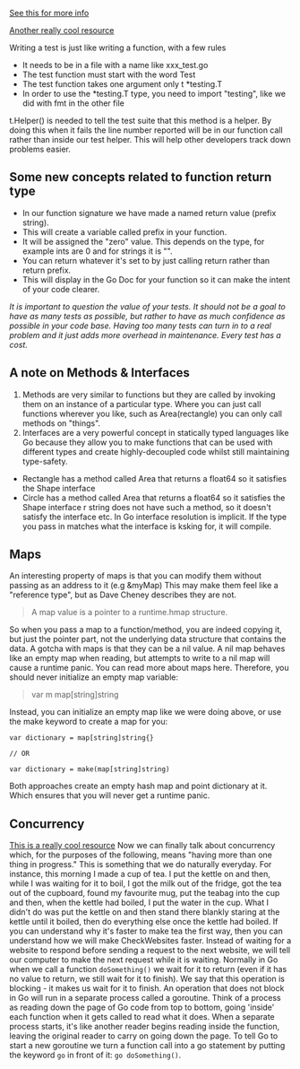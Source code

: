 [See this for more info](https://quii.gitbook.io/learn-go-with-tests/)

[Another really cool resource](https://gobyexample.com)


Writing a test is just like writing a function, with a few rules
- It needs to be in a file with a name like xxx_test.go
- The test function must start with the word Test
- The test function takes one argument only t *testing.T
- In order to use the *testing.T type, you need to import "testing", like we did with fmt in the other file

t.Helper() is needed to tell the test suite that this method is a helper. By doing this when it fails the line number reported will be in our function call rather than inside our test helper. This will help other developers track down problems easier.


## Some new concepts related to function return type
- In our function signature we have made a named return value (prefix string).
- This will create a variable called prefix in your function.
- It will be assigned the "zero" value. This depends on the type, for example ints are 0 and for strings it is "".
- You can return whatever it's set to by just calling return rather than return prefix.
- This will display in the Go Doc for your function so it can make the intent of your code clearer.

*It is important to question the value of your tests. It should not be a goal to have as many tests as possible, but rather to have as much confidence as possible in your code base. Having too many tests can turn in to a real problem and it just adds more overhead in maintenance. Every test has a cost.*

## A note on Methods & Interfaces
1. Methods are very similar to functions but they are called by invoking them on an instance of a particular type. Where you can just call functions wherever you like, such as Area(rectangle) you can only call methods on "things".
2. Interfaces are a very powerful concept in statically typed languages like Go because they allow you to make functions that can be used with different types and create highly-decoupled code whilst still maintaining type-safety.

- Rectangle has a method called Area that returns a float64 so it satisfies the Shape interface
- Circle has a method called Area that returns a float64 so it satisfies the Shape interface
r string does not have such a method, so it doesn't satisfy the interface
etc.
In Go interface resolution is implicit. If the type you pass in matches what the interface is ksking for, it will compile.

## Maps
An interesting property of maps is that you can modify them without passing as an address to it (e.g &myMap)
This may make them feel like a "reference type", but as Dave Cheney describes they are not.
> A map value is a pointer to a runtime.hmap structure.

So when you pass a map to a function/method, you are indeed copying it, but just the pointer part, not the underlying data structure that contains the data.
A gotcha with maps is that they can be a nil value. A nil map behaves like an empty map when reading, but attempts to write to a nil map will cause a runtime panic. You can read more about maps here.
Therefore, you should never initialize an empty map variable:
> var m map[string]string

Instead, you can initialize an empty map like we were doing above, or use the make keyword to create a map for you:
```
var dictionary = map[string]string{}

// OR

var dictionary = make(map[string]string)
```
Both approaches create an empty hash map and point dictionary at it. Which ensures that you will never get a runtime panic.

## Concurrency
[This is a really cool resource](https://quii.gitbook.io/learn-go-with-tests/go-fundamentals/concurrency)
Now we can finally talk about concurrency which, for the purposes of the following, means "having more than one thing in progress." This is something that we do naturally everyday.
For instance, this morning I made a cup of tea. I put the kettle on and then, while I was waiting for it to boil, I got the milk out of the fridge, got the tea out of the cupboard, found my favourite mug, put the teabag into the cup and then, when the kettle had boiled, I put the water in the cup.
What I didn't do was put the kettle on and then stand there blankly staring at the kettle until it boiled, then do everything else once the kettle had boiled.
If you can understand why it's faster to make tea the first way, then you can understand how we will make CheckWebsites faster. Instead of waiting for a website to respond before sending a request to the next website, we will tell our computer to make the next request while it is waiting.
Normally in Go when we call a function `doSomething()` we wait for it to return (even if it has no value to return, we still wait for it to finish). We say that this operation is blocking - it makes us wait for it to finish. An operation that does not block in Go will run in a separate process called a goroutine. Think of a process as reading down the page of Go code from top to bottom, going 'inside' each function when it gets called to read what it does. When a separate process starts, it's like another reader begins reading inside the function, leaving the original reader to carry on going down the page.
To tell Go to start a new goroutine we turn a function call into a go statement by putting the keyword `go` in front of it: `go doSomething()`.

